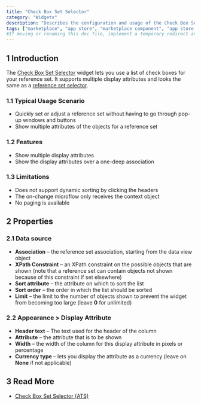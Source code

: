 ```yaml
---
title: "Check Box Set Selector"
category: "Widgets"
description: "Describes the configuration and usage of the Check Box Set Selector widget, which is available in the Mendix Marketplace."
tags: ["marketplace", "app store", "marketplace component", "app store component", "widget", "check box set selector", "check box", "platform support"]
#If moving or renaming this doc file, implement a temporary redirect and let the respective team know they should update the URL in the product. See Mapping to Products for more details.
---
```


## 1 Introduction

The [Check Box Set Selector](https://appstore.home.mendix.com/link/app/121/) widget lets you use a list of check boxes for your reference set. It supports multiple display attributes and looks the same as a [reference set selector](/refguide/reference-set-selector).

### 1.1 Typical Usage Scenario

* Quickly set or adjust a reference set without having to go through pop-up windows and buttons
* Show multiple attributes of the objects for a reference set

### 1.2 Features

* Show multiple display attributes
* Show the display attributes over a one-deep association

### 1.3 Limitations

* Does not support dynamic sorting by clicking the headers
* The on-change microflow only receives the context object
* No paging is available

## 2 Properties

### 2.1 Data source

* **Association** – the reference set association, starting from the data view object
* **XPath Constraint** – an XPath constraint on the possible objects that are shown (note that a reference set can contain objects not shown because of this constraint if set elsewhere)
* **Sort attribute** – the attribute on which to sort the list
* **Sort order** – the order in which the list should be sorted
* **Limit** – the limit to the number of objects shown to prevent the widget from becoming too large (leave **0** for unlimited)

### 2.2 Appearance > Display Attribute

* **Header text** – The text used for the header of the column
* **Attribute** – the attribute that is to be shown
* **Width** – the width of the column for this display attribute in pixels or percentage
* **Currency type** – lets you display the attribute as a currency (leave on **None** if not applicable)

## 3 Read More

* [Check Box Set Selector (ATS)](/addons/ats-addon/rg-one-checkbox-set-selector)
